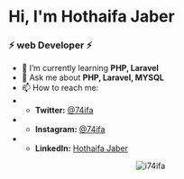 <h1 >Hi, I'm Hothaifa Jaber</h1>
<h3 >⚡  web Developer ⚡</h3>

- 🌱 I’m currently learning **PHP, Laravel**
- 💬 Ask me about **PHP, Laravel, MYSQL**
- 📫 How to reach me:
- - **Twitter:** <a href="https://twitter.com/74ifa">@74ifa</a>
- - **Instagram:** <a href="https://instagram.com/74ifa">@74ifa</a>
- - **LinkedIn:** <a href="https://www.linkedin.com/in/i74ifa">Hothaifa Jaber</a>
<p align="center"><img src="https://github-readme-stats.vercel.app/api?username=i74ifa&show_icons=true&theme=vue-dark" alt="i74ifa" /></p>

